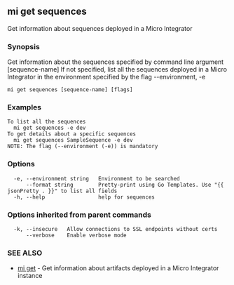 ## mi get sequences

Get information about sequences deployed in a Micro Integrator

### Synopsis

Get information about the sequences specified by command line argument [sequence-name]
If not specified, list all the sequences deployed in a Micro Integrator in the environment specified by the flag --environment, -e

```
mi get sequences [sequence-name] [flags]
```

### Examples

```
To list all the sequences
  mi get sequences -e dev
To get details about a specific sequences
  mi get sequences SampleSequence -e dev
NOTE: The flag (--environment (-e)) is mandatory
```

### Options

```
  -e, --environment string   Environment to be searched
      --format string        Pretty-print using Go Templates. Use "{{ jsonPretty . }}" to list all fields
  -h, --help                 help for sequences
```

### Options inherited from parent commands

```
  -k, --insecure   Allow connections to SSL endpoints without certs
      --verbose    Enable verbose mode
```

### SEE ALSO

* [mi get](mi_get.md)	 - Get information about artifacts deployed in a Micro Integrator instance

